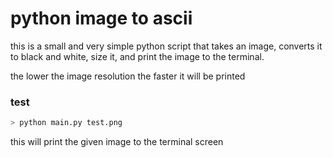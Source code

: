 # python image to ascii

this is a small and very simple python script that takes
an image, converts it to black and white, size it, and print the image to the terminal.

the lower the image resolution the faster it will be printed

### test
```sh
> python main.py test.png
```
this will print the given image to the terminal screen
